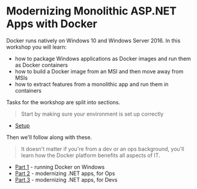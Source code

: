 # Modernizing Monolithic ASP.NET Apps with Docker

Docker runs natively on Windows 10 and Windows Server 2016. In this workshop you will learn:

- how to package Windows applications as Docker images and run them as Docker containers
- how to build a Docker image from an MSI and then move away from MSIs
- how to extract features from a monolithic app and run them in containers

Tasks for the workshop are split into sections. 

> Start by making sure your environment is set up correctly

- [Setup](setup.md)

Then we'll follow along with these. 

> It doesn't matter if you're from a dev or an ops background, you'll learn how the Docker platform benefits all aspects of IT.

- [Part 1](part-1.md) - running Docker on Windows
- [Part 2](part-2.md) - modernizing .NET apps, for Ops
- [Part 3](part-3.md) - modernizing .NET apps, for Devs